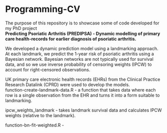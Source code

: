 # Programming-CV
The purpose of this repository is to showcase some of code developed for my PhD project   
**Predicting Psoriatic Arthritis (PREDIPSA) - Dynamic modelling of primary care health-records for earlier diagnosis of psoriatic arthritis.**  

We developed a dynamic prediction model using a landmarking approach. At each landmark, we predict the 1-year risk of psoriatic arthritis using a Bayesian network. Bayesian networks are not typically used for survival data, and so we use inverse probability of censoring weights (IPCW) to account for right-censored observations.  

UK primary care electronic health records (EHRs) from the Clinical Practice Research Datalink (CPRD) were used to develop the models.  
function-create-landmark-data.R - a function that takes data where each row is a single observation from the EHR and turns it into a form suitable to landmarking.  

ipcw_weights_landmark - takes landmark survival data and calculates IPCW weights (relative to the landmark).  

function-bn-fit-weighted.R - 


